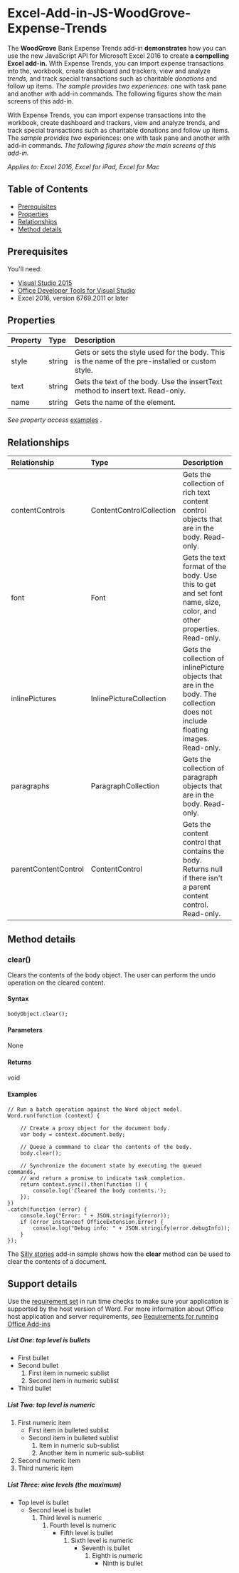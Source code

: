 
# Excel-Add-in-JS-WoodGrove-Expense-Trends

The **WoodGrove** Bank Expense Trends add-in **demonstrates** how you can use the new JavaScript API for Microsoft Excel 2016 to create **a compelling Excel add-in.** With Expense Trends, you can import expense transactions into the, workbook, create dashboard and trackers, view and analyze *trends,* and track special transactions such as charitable *donations* and follow up items. *The sample provides two experiences:* one with task pane and another with add-in commands. The following figures show the main screens of this add-in.

With Expense Trends, you can import expense transactions into the workbook, create dashboard and trackers, view and analyze trends, and track special transactions such as charitable donations and follow up items. The *sample provides two* experiences: one with task pane and another with add-in commands. *The following figures show the main screens of this add-in.*

*Applies to: Excel 2016, Excel for iPad, Excel for Mac*


## Table of Contents

* [Prerequisites](http://www.bing.com/something.html#prerequisites) 
* [Properties](#properties) 
* [Relationships](#relationships) 
* [Method details](#method-details) 

## Prerequisites

You'll need:

* [Visual Studio 2015](https://www.visualstudio.com/downloads/download-visual-studio-vs.aspx) 
* [Office Developer Tools for Visual Studio](https://www.visualstudio.com/en-us/features/office-tools-vs.aspx) 
* Excel 2016, version 6769.2011 or later

## Properties

| Property | Type | Description | 
|:--|:--|:--|
| style | string | Gets or sets the style used for the body. This is the name of the pre-installed or custom style. | 
| text | string | Gets the text of the body. Use the insertText method to insert text. Read-only. | 
| name | string | Gets the name of the element. | 
*See property access* [examples](#property-access-examples) .

## Relationships

| Relationship | Type | Description | 
|:--|:--|:--|
| contentControls | ContentControlCollection | Gets the collection of rich text content control objects that are in the body. Read-only. | 
| font | Font | Gets the text format of the body. Use this to get and set font name, size, color, and other properties. Read-only. | 
| inlinePictures | InlinePictureCollection | Gets the collection of inlinePicture objects that are in the body. The collection does not include floating images. Read-only. | 
| paragraphs | ParagraphCollection | Gets the collection of paragraph objects that are in the body. Read-only. | 
| parentContentControl | ContentControl | Gets the content control that contains the body. Returns null if there isn't a parent content control. Read-only. | 

## Method details


### clear()

Clears the contents of the body object. The user can perform the undo operation on the cleared content.


#### Syntax

```
bodyObject.clear();
```

#### Parameters

None


#### Returns

void


#### Examples

```
// Run a batch operation against the Word object model.
Word.run(function (context) {
 
    // Create a proxy object for the document body.
    var body = context.document.body;
 
    // Queue a commmand to clear the contents of the body.
    body.clear();
 
    // Synchronize the document state by executing the queued commands,
    // and return a promise to indicate task completion.
    return context.sync().then(function () {
        console.log('Cleared the body contents.');
    });
})
.catch(function (error) {
    console.log("Error: " + JSON.stringify(error));
    if (error instanceof OfficeExtension.Error) {
        console.log("Debug info: " + JSON.stringify(error.debugInfo));
    }
});
```
The [Silly stories](https://aka.ms/sillystorywordaddin)  add-in sample shows how the **clear** method can be used to clear the contents of a document.


## Support details

Use the [requirement set](https://msdn.microsoft.com/EN-US/library/office/mt590206.aspx)  in run time checks to make sure your application is supported by the host version of Word. For more information about Office host application and server requirements, see [Requirements for running Office Add-ins](https://msdn.microsoft.com/EN-US/library/office/dn833104.aspx) 


##### List One: top level is bullets

* First bullet
* Second bullet
    1. First item in numeric sublist
    1. Second item in numeric sublist
* Third bullet



##### List Two: top level is numeric

1. First numeric item
    * First item in bulleted sublist
    * Second item in bulleted sublist
        1. Item in numeric sub-sublist
        1. Another item in numeric sub-sublist
1. Second numeric item
1. Third numeric item



##### List Three: nine levels (the maximum)

* Top level is bullet
    * Second level is bullet
        1. Third level is numeric
            1. Fourth level is numeric
                * Fifth level is bullet
                    1. Sixth level is numeric
                        * Seventh is bullet
                            1. Eighth is numeric
                                * Ninth is bullet




